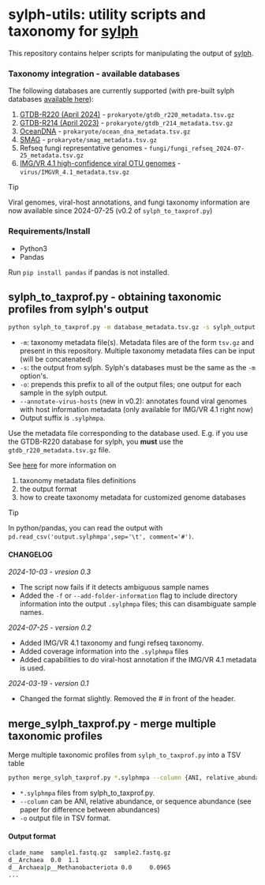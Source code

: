 # sylph-utils: utility scripts and taxonomy for [sylph](https://github.com/bluenote-1577/sylph)

This repository contains helper scripts for manipulating the output of [sylph](https://github.com/bluenote-1577/sylph). 

### Taxonomy integration - available databases 
The following databases are currently supported (with pre-built sylph databases [available here](https://github.com/bluenote-1577/sylph/wiki/Pre%E2%80%90built-databases)):

1. [GTDB-R220 (April 2024)](https://gtdb.ecogenomic.org/stats/r220) - `prokaryote/gtdb_r220_metadata.tsv.gz`
2. [GTDB-R214 (April 2023)](https://gtdb.ecogenomic.org/stats/r214) - `prokaryote/gtdb_r214_metadata.tsv.gz`
3. [OceanDNA](https://doi.org/10.1038/s41597-022-01392-5) - `prokaryote/ocean_dna_metadata.tsv.gz`
4. [SMAG](https://www.nature.com/articles/s41467-023-43000-z) - `prokaryote/smag_metadata.tsv.gz`
5. Refseq fungi representative genomes - `fungi/fungi_refseq_2024-07-25_metadata.tsv.gz`
6. [IMG/VR 4.1 high-confidence viral OTU genomes](https://genome.jgi.doe.gov/portal/IMG_VR/IMG_VR.home.html) - `virus/IMGVR_4.1_metadata.tsv.gz`

> [!TIP]
> Viral genomes, viral-host annotations, and fungi taxonomy information are now available since 2024-07-25 (v0.2 of `sylph_to_taxprof.py`)

### Requirements/Install

* Python3
* Pandas

Run `pip install pandas` if pandas is not installed. 

## sylph_to_taxprof.py - obtaining taxonomic profiles from sylph's output

```sh
python sylph_to_taxprof.py -m database_metadata.tsv.gz -s sylph_output.tsv -o prefix_or_folder/
```
* `-m`: taxonomy metadata file(s). Metadata files are of the form `tsv.gz` and present in this repository. Multiple taxonomy metadata files can be input (will be concatenated)
* `-s`: the output from sylph. Sylph's databases must be the same as the `-m` option's.
* `-o`: prepends this prefix to all of the output files; one output for each sample in the sylph output.
* `--annotate-virus-hosts` (new in v0.2): annotates found viral genomes with host information metadata (only available for IMG/VR 4.1 right now) 
* Output suffix is `.sylphmpa`.  

Use the metadata file corresponding to the database used. E.g. if you use the GTDB-R220 database for sylph, you **must** use the `gtdb_r220_metadata.tsv.gz` file. 

See [here](https://github.com/bluenote-1577/sylph/wiki/Integrating-taxonomic-information-with-sylph#custom-taxonomies-and-how-it-works) for more information on 

1. taxonomy metadata files definitions
2. the output format
3. how to create taxonomy metadata for customized genome databases

> [!TIP]
> In python/pandas, you can read the output with `pd.read_csv('output.sylphmpa',sep='\t', comment='#')`.

#### CHANGELOG

_2024-10-03 - vresion 0.3_

* The script now fails if it detects ambiguous sample names
* Added the `-f` or `--add-folder-information` flag to include directory information into the output `.sylphmpa` files; this can disambiguate sample names.

_2024-07-25 - version 0.2_

* Added IMG/VR 4.1 taxonomy and fungi refseq taxonomy.
* Added coverage information into the `.sylphmpa` files
* Added capabilities to do viral-host annotation if the IMG/VR 4.1 metadata is used. 

_2024-03-19 - version 0.1_ 
* Changed the format slightly. Removed the # in front of the header. 
  
## merge_sylph_taxprof.py - merge multiple taxonomic profiles

Merge multiple taxonomic profiles from `sylph_to_taxprof.py` into a TSV table 

```sh
python merge_sylph_taxprof.py *.sylphmpa --column {ANI, relative_abundance, sequence_abundance} -o output_table.tsv
```

* `*.sylphmpa` files from sylph_to_taxprof.py. 
* `--column` can be ANI, relative abundance, or sequence abundance (see paper for difference between abundances)
* `-o` output file in TSV format.

#### Output format
```sh
clade_name  sample1.fastq.gz  sample2.fastq.gz
d__Archaea  0.0  1.1
d__Archaea|p__Methanobacteriota 0.0     0.0965
...
```
